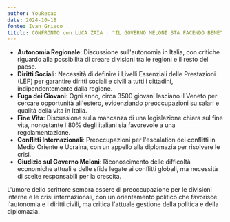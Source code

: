 ```yaml
---
author: YouRecap
date: 2024-10-18
fonte: Ivan Grieco
titolo: CONFRONTO con LUCA ZAIA : "IL GOVERNO MELONI STA FACENDO BENE"
---
```


- **Autonomia Regionale**: Discussione sull'autonomia in Italia, con critiche riguardo alla possibilità di creare divisioni tra le regioni e il resto del paese.
- **Diritti Sociali**: Necessità di definire i Livelli Essenziali delle Prestazioni (LEP) per garantire diritti sociali e civili a tutti i cittadini, indipendentemente dalla regione.
- **Fuga dei Giovani**: Ogni anno, circa 3500 giovani lasciano il Veneto per cercare opportunità all'estero, evidenziando preoccupazioni su salari e qualità della vita in Italia.
- **Fine Vita**: Discussione sulla mancanza di una legislazione chiara sul fine vita, nonostante l'80% degli italiani sia favorevole a una regolamentazione.
- **Conflitti Internazionali**: Preoccupazioni per l'escalation dei conflitti in Medio Oriente e Ucraina, con un appello alla diplomazia per risolvere le crisi.
- **Giudizio sul Governo Meloni**: Riconoscimento delle difficoltà economiche attuali e delle sfide legate ai conflitti globali, ma necessità di scelte responsabili per la crescita.

L'umore dello scrittore sembra essere di preoccupazione per le divisioni interne e le crisi internazionali, con un orientamento politico che favorisce l'autonomia e i diritti civili, ma critica l'attuale gestione della politica e della diplomazia.
